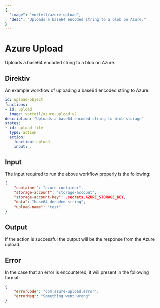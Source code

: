 ```yaml
---
{
  "image": "vorteil/azure-upload",
  "desc": "Uploads a base64 encoded string to a blob on Azure."
}
---
```


# Azure Upload

Uploads a base64 encoded string to a blob on Azure.

## Direktiv

An example workflow of uploading a base64 encoded string to Azure.

```yaml
id: upload-object
functions:
- id: upload
  image: vorteil/azure-upload:v2
description: "Uploads a base64 encoded string to blob storage"
states:
- id: upload-file
  type: action
  action:
    function: upload
    input: .
```

## Input

The input required to run the above workflow properly is the following:

```json
{
    "container": "azure-container",
    "storage-account": "storage-account",
    "storage-account-key": .secrets.AZURE_STORAGE_KEY,
    "data": "base64 decoded string",
    "upload-name": "test"
}
```

## Output

If the action is successful the output will be the response from the Azure upload.

## Error

In the case that an error is encountered, it will present in the following format:

```json
{
    "errorCode": "com.azure-upload.error",
    "errorMsg": "Something went wrong"
}
```